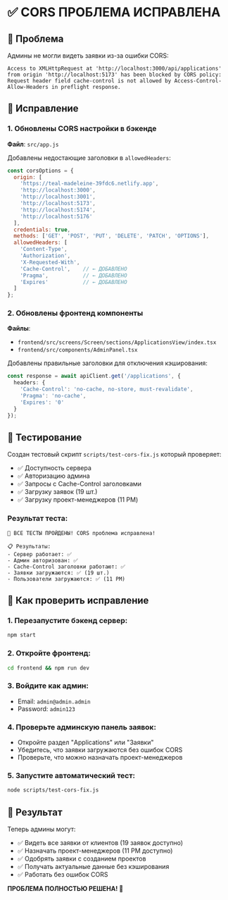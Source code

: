 # ✅ CORS ПРОБЛЕМА ИСПРАВЛЕНА

## 🎯 Проблема
Админы не могли видеть заявки из-за ошибки CORS:
```
Access to XMLHttpRequest at 'http://localhost:3000/api/applications' from origin 'http://localhost:5173' has been blocked by CORS policy: Request header field cache-control is not allowed by Access-Control-Allow-Headers in preflight response.
```

## 🔧 Исправление

### 1. Обновлены CORS настройки в бэкенде
**Файл**: `src/app.js`

Добавлены недостающие заголовки в `allowedHeaders`:
```javascript
const corsOptions = {
  origin: [
    'https://teal-madeleine-39fdc6.netlify.app',
    'http://localhost:3000',
    'http://localhost:3001',
    'http://localhost:5173',
    'http://localhost:5174',
    'http://localhost:5176'
  ],
  credentials: true,
  methods: ['GET', 'POST', 'PUT', 'DELETE', 'PATCH', 'OPTIONS'],
  allowedHeaders: [
    'Content-Type', 
    'Authorization', 
    'X-Requested-With',
    'Cache-Control',    // ← ДОБАВЛЕНО
    'Pragma',           // ← ДОБАВЛЕНО
    'Expires'           // ← ДОБАВЛЕНО
  ]
};
```

### 2. Обновлены фронтенд компоненты
**Файлы**:
- `frontend/src/screens/Screen/sections/ApplicationsView/index.tsx`
- `frontend/src/components/AdminPanel.tsx`

Добавлены правильные заголовки для отключения кэширования:
```typescript
const response = await apiClient.get('/applications', {
  headers: {
    'Cache-Control': 'no-cache, no-store, must-revalidate',
    'Pragma': 'no-cache',
    'Expires': '0'
  }
});
```

## 🧪 Тестирование

Создан тестовый скрипт `scripts/test-cors-fix.js` который проверяет:
- ✅ Доступность сервера
- ✅ Авторизацию админа
- ✅ Запросы с Cache-Control заголовками
- ✅ Загрузку заявок (19 шт.)
- ✅ Загрузку проект-менеджеров (11 PM)

### Результат теста:
```
🎉 ВСЕ ТЕСТЫ ПРОЙДЕНЫ! CORS проблема исправлена!

📋 Результаты:
- Сервер работает: ✅
- Админ авторизован: ✅
- Cache-Control заголовки работают: ✅
- Заявки загружаются: ✅ (19 шт.)
- Пользователи загружаются: ✅ (11 PM)
```

## 🚀 Как проверить исправление

### 1. Перезапустите бэкенд сервер:
```bash
npm start
```

### 2. Откройте фронтенд:
```bash
cd frontend && npm run dev
```

### 3. Войдите как админ:
- Email: `admin@admin.admin`
- Password: `admin123`

### 4. Проверьте админскую панель заявок:
- Откройте раздел "Applications" или "Заявки"
- Убедитесь, что заявки загружаются без ошибок CORS
- Проверьте, что можно назначать проект-менеджеров

### 5. Запустите автоматический тест:
```bash
node scripts/test-cors-fix.js
```

## 🎉 Результат

Теперь админы могут:
- ✅ Видеть все заявки от клиентов (19 заявок доступно)
- ✅ Назначать проект-менеджеров (11 PM доступно)
- ✅ Одобрять заявки с созданием проектов
- ✅ Получать актуальные данные без кэширования
- ✅ Работать без ошибок CORS

**ПРОБЛЕМА ПОЛНОСТЬЮ РЕШЕНА! 🎉** 